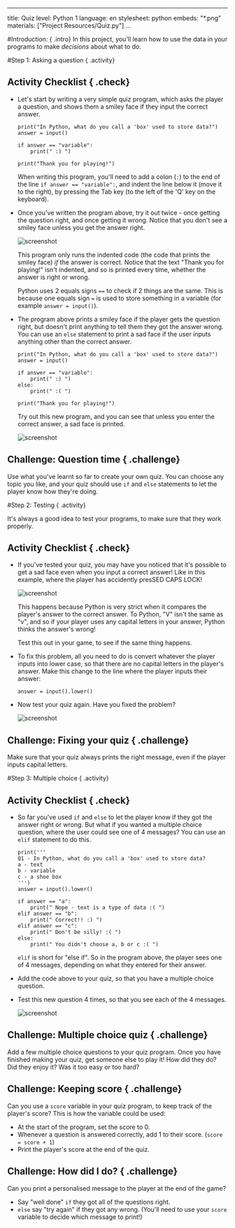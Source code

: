 
---
title: Quiz
level: Python 1
language: en
stylesheet: python
embeds: "*.png"
materials: ["Project Resources/Quiz.py"]
...

#Introduction:  { .intro}
In this project, you'll learn how to use the data in your programs to make *decisions* about what to do.

#Step 1: Asking a question { .activity}
## Activity Checklist { .check}

+ Let's start by writing a very simple quiz program, which asks the player a question, and shows them a smiley face if they input the correct answer.

	```{.language-python}
	print("In Python, what do you call a 'box' used to store data?")
	answer = input()

	if answer == "variable":
		print(" :) ")

	print("Thank you for playing!")
	```

	When writing this program, you'll need to add a colon (`:`) to the end of the line `if answer == "variable":`, and indent the line below it (move it to the right), by pressing the Tab key (to the left of the 'Q' key on the keyboard).

+ Once you've written the program above, try it out twice - once getting the question right, and once getting it wrong. Notice that you don't see a smiley face unless you get the answer right.

	![screenshot](quiz-if.png)

	This program only runs the indented code (the code that prints the smiley face) *if* the answer is correct. Notice that the text "Thank you for playing!" isn't indented, and so is printed every time, whether the answer is right or wrong.

	Python uses 2 equals signs `==` to check if 2 things are the same. This is because one equals sign `=` is used to store something in a variable (for example `answer = input()`).

+ The program above prints a smiley face if the player gets the question right, but doesn't print anything to tell them they got the answer wrong. You can use an `else` statement to print a sad face if the user inputs anything other than the correct answer.

	```{.language-python}
	print("In Python, what do you call a 'box' used to store data?")
	answer = input()

	if answer == "variable":
		print(" :) ")
	else:
		print(" :( ")

	print("Thank you for playing!")
	```

	Try out this new program, and you can see that unless you enter the correct answer, a sad face is printed.

	![screenshot](quiz-if-else.png)

## Challenge: Question time { .challenge}
Use what you've learnt so far to create your own quiz. You can choose any topic you like, and your quiz should use `if` and `else` statements to let the player know how they're doing.

#Step 2: Testing { .activity}

It's always a good idea to test your programs, to make sure that they work properly.

## Activity Checklist { .check}

+ If you've tested your quiz, you may have you noticed that it's possible to get a sad face even when you input a correct answer! Like in this example, where the player has accidently presSED CAPS LOCK!

	![screenshot](quiz-test.png)

	This happens because Python is very strict when it compares the player's answer to the correct answer. To Python, "V" isn't the same as "v", and so if your player uses any capital letters in your answer, Python thinks the answer's wrong!

	Test this out in your game, to see if the same thing happens.

+ To fix this problem, all you need to do is convert whatever the player inputs into lower case, so that there are no capital letters in the player's answer. Make this change to the line where the player inputs their answer:

	```{.language-python}
	answer = input().lower()
	```

+ Now test your quiz again. Have you fixed the problem?

	![screenshot](quiz-test-lower.png)

## Challenge: Fixing your quiz { .challenge}
Make sure that your quiz always prints the right message, even if the player inputs capital letters.

#Step 3: Multiple choice { .activity}

## Activity Checklist { .check}

+ So far you've used `if` and `else` to let the player know if they got the answer right or wrong. But what if you wanted a multiple choice question, where the user could see one of 4 messages? You can use an `elif` statement to do this.

	```{.language-python}
	print('''
	Q1 - In Python, what do you call a 'box' used to store data?
	a - text
	b - variable
	c - a shoe box
	''')
	answer = input().lower()

	if answer == "a":
		print(" Nope - text is a type of data :( ")
	elif answer == "b":
		print(" Correct!! :) ")
	elif answer == "c":
		print(" Don't be silly! :( ")
	else:
		print(" You didn't choose a, b or c :( ")
	```

	`elif` is short for "else if". So in the program above, the player sees one of 4 messages, depending on what they entered for their answer.

+ Add the code above to your quiz, so that you have a multiple choice question.

+ Test this new question 4 times, so that you see each of the 4 messages.

	![screenshot](quiz-elif.png)

## Challenge: Multiple choice quiz  { .challenge}
Add a few multiple choice questions to your quiz program. Once you have finished making your quiz, get someone else to play it! How did they do? Did they enjoy it? Was it too easy or too hard?

## Challenge: Keeping score  { .challenge}
Can you use a `score` variable in your quiz program, to keep track of the player's score? This is how the variable could be used:
+ At the start of the program, set the score to 0.
+ Whenever a question is answered correctly, add 1 to their score. (`score = score + 1`)
+ Print the player's score at the end of the quiz.

## Challenge: How did I do?  { .challenge}
Can you print a personalised message to the player at the end of the game?
+ Say "well done" `if` they got all of the questions right.
+ `else` say "try again" if they got any wrong.
(You'll need to use your `score` variable to decide which message to print!)